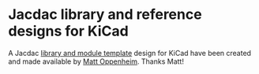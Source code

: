 # Jacdac library and reference designs for KiCad

A Jacdac [library and module template](https://github.com/hardwaremonkey/jacdac) design for KiCad have been created and made available by [Matt Oppenheim](https://github.com/hardwaremonkey). Thanks Matt!

